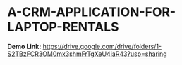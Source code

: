 # A-CRM-APPLICATION-FOR-LAPTOP-RENTALS

**Demo Link:** https://drive.google.com/drive/folders/1-S2TBzFCR3OM0mx3shmFrTgXeU4iaR43?usp=sharing
